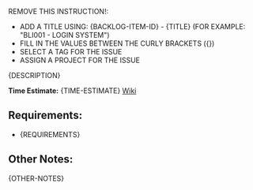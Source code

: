 REMOVE THIS INSTRUCTION!:
* ADD A TITLE USING: {BACKLOG-ITEM-ID} - {TITLE} (FOR EXAMPLE: "BLI001 - LOGIN SYSTEM")
* FILL IN THE VALUES BETWEEN THE CURLY BRACKETS ({})
* SELECT A TAG FOR THE ISSUE
* ASSIGN A PROJECT FOR THE ISSUE

{DESCRIPTION} 

**Time Estimate:** {TIME-ESTIMATE}
[Wiki]({WIKI-LINK})

## Requirements:
* {REQUIREMENTS}

## Other Notes:
{OTHER-NOTES}
